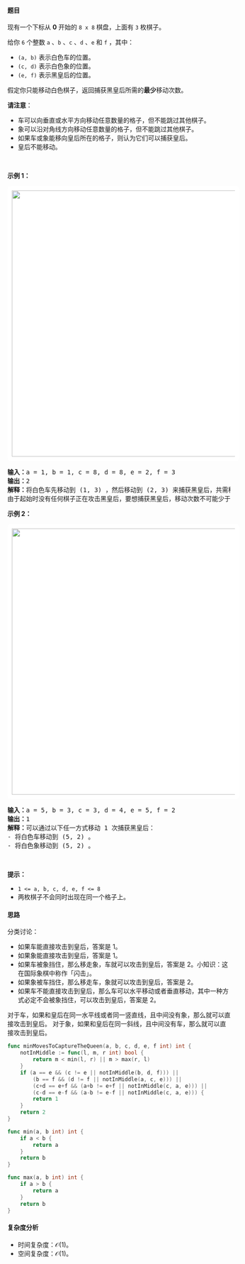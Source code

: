 #### 题目

<p>现有一个下标从 <strong>0</strong> 开始的 <code>8 x 8</code> 棋盘，上面有 <code>3</code> 枚棋子。</p>

<p>给你 <code>6</code> 个整数 <code>a</code> 、<code>b</code> 、<code>c</code> 、<code>d</code> 、<code>e</code> 和 <code>f</code> ，其中：</p>

<ul>
	<li><code>(a, b)</code> 表示白色车的位置。</li>
	<li><code>(c, d)</code> 表示白色象的位置。</li>
	<li><code>(e, f)</code> 表示黑皇后的位置。</li>
</ul>

<p>假定你只能移动白色棋子，返回捕获黑皇后所需的<strong>最少</strong>移动次数。</p>

<p><strong>请注意</strong>：</p>

<ul>
	<li>车可以向垂直或水平方向移动任意数量的格子，但不能跳过其他棋子。</li>
	<li>象可以沿对角线方向移动任意数量的格子，但不能跳过其他棋子。</li>
	<li>如果车或象能移向皇后所在的格子，则认为它们可以捕获皇后。</li>
	<li>皇后不能移动。</li>
</ul>

<p> </p>

<p><strong class="example">示例 1：</strong></p>
<img alt="" src="https://assets.leetcode.com/uploads/2023/12/21/ex1.png" style="width: 600px; height: 600px; padding: 10px; background: #fff; border-radius: .5rem;" />
<pre>
<strong>输入：</strong>a = 1, b = 1, c = 8, d = 8, e = 2, f = 3
<strong>输出：</strong>2
<strong>解释：</strong>将白色车先移动到 (1, 3) ，然后移动到 (2, 3) 来捕获黑皇后，共需移动 2 次。
由于起始时没有任何棋子正在攻击黑皇后，要想捕获黑皇后，移动次数不可能少于 2 次。
</pre>

<p><strong class="example">示例 2：</strong></p>
<img alt="" src="https://assets.leetcode.com/uploads/2023/12/21/ex2.png" style="width: 600px; height: 600px;padding: 10px; background: #fff; border-radius: .5rem;" />
<pre>
<strong>输入：</strong>a = 5, b = 3, c = 3, d = 4, e = 5, f = 2
<strong>输出：</strong>1
<strong>解释：</strong>可以通过以下任一方式移动 1 次捕获黑皇后：
- 将白色车移动到 (5, 2) 。
- 将白色象移动到 (5, 2) 。
</pre>

<p> </p>

<p><strong>提示：</strong></p>

<ul>
	<li><code>1 <= a, b, c, d, e, f <= 8</code></li>
	<li>两枚棋子不会同时出现在同一个格子上。</li>
</ul>

#### 思路

分类讨论：
- 如果车能直接攻击到皇后，答案是 $1$。
- 如果象能直接攻击到皇后，答案是 $1$。
- 如果车被象挡住，那么移走象，车就可以攻击到皇后，答案是 $2$。小知识：这在国际象棋中称作「闪击」。
- 如果象被车挡住，那么移走车，象就可以攻击到皇后，答案是 $2$。
- 如果车不能直接攻击到皇后，那么车可以水平移动或者垂直移动，其中一种方式必定不会被象挡住，可以攻击到皇后，答案是 $2$。

对于车，如果和皇后在同一水平线或者同一竖直线，且中间没有象，那么就可以直接攻击到皇后。
对于象，如果和皇后在同一斜线，且中间没有车，那么就可以直接攻击到皇后。

```go [sol]
func minMovesToCaptureTheQueen(a, b, c, d, e, f int) int {
	notInMiddle := func(l, m, r int) bool {
		return m < min(l, r) || m > max(r, l)
	}
	if (a == e && (c != e || notInMiddle(b, d, f))) ||
		(b == f && (d != f || notInMiddle(a, c, e))) ||
		(c+d == e+f && (a+b != e+f || notInMiddle(c, a, e))) ||
		(c-d == e-f && (a-b != e-f || notInMiddle(c, a, e))) {
		return 1
	}
	return 2
}

func min(a, b int) int {
	if a < b {
		return a
	}
	return b
}

func max(a, b int) int {
	if a > b {
		return a
	}
	return b
}
```

#### 复杂度分析

- 时间复杂度：$\mathcal{O}(1)$。
- 空间复杂度：$\mathcal{O}(1)$。
